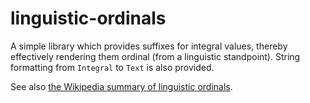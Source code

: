 # linguistic-ordinals

A simple library which provides suffixes for integral values, thereby effectively rendering them ordinal (from a linguistic standpoint). String formatting from `Integral` to `Text` is also provided.

See also [the Wikipedia summary of linguistic ordinals](http://en.wikipedia.org/wiki/Ordinal_number_(linguistics)).
